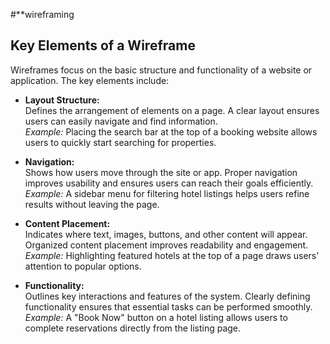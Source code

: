 #**wireframing
## Key Elements of a Wireframe

Wireframes focus on the basic structure and functionality of a website or application. The key elements include:

- **Layout Structure:**  
  Defines the arrangement of elements on a page. A clear layout ensures users can easily navigate and find information.  
  *Example:* Placing the search bar at the top of a booking website allows users to quickly start searching for properties.

- **Navigation:**  
  Shows how users move through the site or app. Proper navigation improves usability and ensures users can reach their goals efficiently.  
  *Example:* A sidebar menu for filtering hotel listings helps users refine results without leaving the page.

- **Content Placement:**  
  Indicates where text, images, buttons, and other content will appear. Organized content placement improves readability and engagement.  
  *Example:* Highlighting featured hotels at the top of a page draws users’ attention to popular options.

- **Functionality:**  
  Outlines key interactions and features of the system. Clearly defining functionality ensures that essential tasks can be performed smoothly.  
  *Example:* A "Book Now" button on a hotel listing allows users to complete reservations directly from the listing page.
